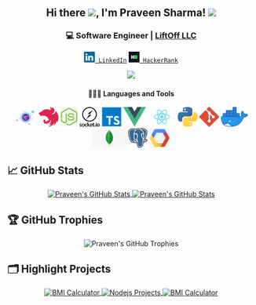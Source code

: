 <div align="center">
<h2>Hi there <img src="https://media.giphy.com/media/hvRJCLFzcasrR4ia7z/giphy.gif" width="25px">, I'm Praveen Sharma! <img src="https://media.giphy.com/media/WUlplcMpOCEmTGBtBW/giphy.gif" width="30">
</h2>
<h3> 💻 Software Engineer | <a href="https://www.liftoffllc.com">LiftOff LLC</a></h3>
<code><a href="https://www.linkedin.com/in/praveen0/" title="LinkedIn Profile"><img width="22" src="images/linkedin.svg"> LinkedIn</a></code>
<code><a href="https://www.hackerrank.com/Praveen_Sharma00" title="HackerRank Profile"><img width="22" src="images/hackerrank.png"> HackerRank</a></code>


![](https://camo.githubusercontent.com/992babdffd8c74a1502de375fbdf7e4d54773242/68747470733a2f2f6d656469612e67697068792e636f6d2f6d656469612f53576f536b4e36447854737a71494b4571762f67697068792e676966)


  #### 👨🏻‍💻 Languages and Tools <br />
  <code><img height="40" src="images/core.png"></code>
  <code><img height="40" src="images/nestjs.png"></code>
  <code><img height="40" src="images/node.png"></code>
   <code><img height="40" src="images/socketio.png"></code>
   <code><img height="40" src="images/ts.png"></code>
   <code><img height="40" src="images/vue.png"></code>
   <code><img height="40" src="images/react.png"></code>
   <code><img height="40" src="images/python.png"></code>
   <code><img height="40" src="images/git.png"></code>
   <code><img height="40" src="images/docker.png"></code>
  <code><img height="40" src="images/mongo.png"></code>
  <code><img height="40" src="images/pg.png"></code>
  <code><img height="40" src="images/gcp.png"></code>
 </div>
 
## &#x1f4c8; GitHub Stats
<div align="center"> 
  <a href="#">
    <img align="center" src="https://github-readme-stats.vercel.app/api?username=Praveen-Sharma00&show_icons=true&count_private=true&theme=buefy&custom_title=Praveen's GitHub  stats" alt="Praveen's GitHub Stats" />
  </a>
  <a href="#" align="center">
   <img align="center" src="https://github-readme-stats.vercel.app/api/top-langs/?username=Praveen-Sharma00&layout=compact&theme=buefy" alt="Praveen's GitHub Stats" />
  </a>
</div>

## 🏆 GitHub Trophies

<p align="center">
  <img align="center" style="margin:0 auto;text-align:center;" src="https://github-profile-trophy.vercel.app/?username=Praveen-Sharma00&column=8&theme=buefy&custom_title=Praveen's GitHub stats" alt="Praveen's GitHub Trophies" />
</p>



## 🗂️ Highlight Projects

<div align="center">
  <a href="https://github.com/Praveen-Sharma00/ChatApp">
    <img align="center" src="https://github-readme-stats.vercel.app/api/pin/?username=Praveen-Sharma00&repo=ChatApp&show_icons=true&line_height=27&title_color=6aa6f8&theme=buefy" alt="BMI Calculator" />
  <a href="https://github.com/Praveen-Sharma00/nodejs-projects">
    <img align="center" src="https://github-readme-stats.vercel.app/api/pin/?username=Praveen-Sharma00&repo=nodejs-projects&show_icons=true&line_height=27&title_color=6aa6f8&icon_color=6aa6f8&theme=buefy" alt="Nodejs Projects" />
  </a>
  <a href="https://github.com/Praveen-Sharma00/BMI-Calcuator">
    <img align="center" src="https://github-readme-stats.vercel.app/api/pin/?username=Praveen-Sharma00&repo=BMI-Calcuator&show_icons=true&line_height=27&title_color=6aa6f8&theme=buefy" alt="BMI Calculator" />
  </a>
</div>
